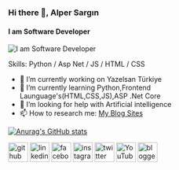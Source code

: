### Hi there 👋, Alper Sargın
#### I am Software Developer
![I am Software Developer](https://media.licdn.com/dms/image/C4E03AQHQ1ePGSLFfJw/profile-displayphoto-shrink_400_400/0/1649100646442?e=1683763200&v=beta&t=YMtENpbAIM93nygqyrHuZSt12beyJTlrq81_EHxelYc)


Skills: Python / Asp Net / JS / HTML / CSS

- 🔭 I’m currently working on  Yazelsan Türkiye 
- 🌱 I’m currently learning Python,Frontend Launguage's(HTML,CSS,JS),ASP .Net Core 
- 🤔 I’m looking for help with Artificial intelligence 
- 📫 How to research me: [My Blog Sites](https://sarginalper.blogspot.com/)

[![Anurag's GitHub stats](https://github-readme-stats-brundabharadwaj.vercel.app/api?username=alpersargin42
)](https://github.com/anuraghazra/github-readme-stats)

[<img src='https://cdn.jsdelivr.net/npm/simple-icons@3.0.1/icons/github.svg' alt='github' height='40'>](https://github.com/https://github.com/alpersargin42)  [<img src='https://cdn.jsdelivr.net/npm/simple-icons@3.0.1/icons/linkedin.svg' alt='linkedin' height='40'>](https://www.linkedin.com/in/https://www.linkedin.com/in/alper-sarg%C4%B1n-b14125201//)  [<img src='https://cdn.jsdelivr.net/npm/simple-icons@3.0.1/icons/facebook.svg' alt='facebook' height='40'>](https://www.facebook.com/https://www.facebook.com/aaavf)  [<img src='https://cdn.jsdelivr.net/npm/simple-icons@3.0.1/icons/instagram.svg' alt='instagram' height='40'>](https://www.instagram.com/https://www.instagram.com/alper_sargn//)  [<img src='https://cdn.jsdelivr.net/npm/simple-icons@3.0.1/icons/twitter.svg' alt='twitter' height='40'>](https://twitter.com/https://twitter.com/sargin_alper)  [<img src='https://cdn.jsdelivr.net/npm/simple-icons@3.0.1/icons/youtube.svg' alt='YouTube' height='40'>](https://www.youtube.com/channel/https://www.youtube.com/channel/UC5QR34Sko4xDc8ydMHAwKVA)  [<img src='https://cdn.jsdelivr.net/npm/simple-icons@3.0.1/icons/blogger.svg' alt='blogger' height='40'>](https://sarginalper.blogspot.com/)  


